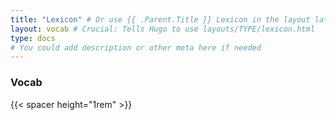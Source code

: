 ```yaml
---
title: "Lexicon" # Or use {{ .Parent.Title }} Lexicon in the layout later
layout: vocab # Crucial: Tells Hugo to use layouts/TYPE/lexicon.html
type: docs
# You could add description or other meta here if needed
---
```


<!-- Optional: Add a brief intro if you want -->

### Vocab

{{< spacer height="1rem" >}}
